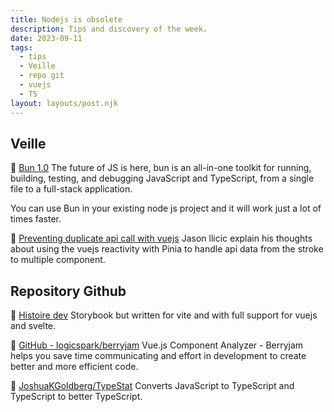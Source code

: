```yaml
---
title: Nodejs is obsolete
description: Tips and discovery of the week.
date: 2023-09-11
tags:
  - tips
  - Veille
  - repo git
  - vuejs
  - TS
layout: layouts/post.njk
---
```


## Veille

📗 [Bun 1.0](https://bun.sh/blog/bun-v1.0)
The future of JS is here, bun is an all-in-one toolkit for running, building, testing, and debugging JavaScript and TypeScript, from a single file to a full-stack application.

You can use Bun in your existing node js project and it will work just a lot of times faster.

📗 [Preventing duplicate api call with vuejs](https://medium.com/@jaseeey/preventing-duplicate-api-requests-across-multiple-vue-components-55fbb4f440a3)
Jason llicic explain his thoughts about using the vuejs reactivity with Pinia to handle api data from the stroke to multiple component.

## Repository Github

🐙 [Histoire dev](https://github.com/histoire-dev/histoire)
Storybook but written for vite and with full support for vuejs and svelte.

🐙 [GitHub - logicspark/berryjam](https://github.com/logicspark/berryjam)
Vue.js Component Analyzer - Berryjam helps you save time communicating and effort in development to create better and more efficient code.

🐙 [JoshuaKGoldberg/TypeStat](https://github.com/JoshuaKGoldberg/TypeStat)
Converts JavaScript to TypeScript and TypeScript to better TypeScript.
